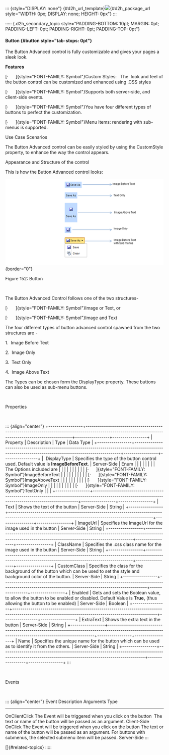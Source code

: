 ::: {style="DISPLAY: none"}
[](ms-xhelp:///?Id=d2h_url_template){#d2h_url_template}![](!package_url!){#d2h_package_url style="WIDTH: 0px; DISPLAY: none; HEIGHT: 0px"}
:::

::::: {.d2h_secondary_topic style="PADDING-BOTTOM: 10pt; MARGIN: 0pt; PADDING-LEFT: 0pt; PADDING-RIGHT: 0pt; PADDING-TOP: 0pt"}
#### Button {#button style="tab-stops: 0pt"}

The Button Advanced control is fully customizable and gives your pages a sleek look.

**Features**

[·      ]{style="FONT-FAMILY: Symbol"}Custom Styles:   The  look and feel of the button control can be customized and enhanced using .CSS styles

[·      ]{style="FONT-FAMILY: Symbol"}Supports both server-side, and client-side events.

[·      ]{style="FONT-FAMILY: Symbol"}You have four different types of buttons to perfect the customization.

[·      ]{style="FONT-FAMILY: Symbol"}Menu Items: rendering with sub-menus is supported.

Use Case Scenarios

The Button Advanced control can be easily styled by using the CustomStyle property, to enhance the way the control appears.

Appearance and Structure of the control

This is how the Button Advanced control looks:

![Description: C:\\Documents and Settings\\vigneshtr\\Desktop\\UGimage\\Buttonsss.png](ImagesExt/image72_233.png){border="0"}

Figure 152: Button

 

The Button Advanced Control follows one of the two structures-

[·      ]{style="FONT-FAMILY: Symbol"}Image or Text, or

[·      ]{style="FONT-FAMILY: Symbol"}Image and Text

The four different types of button advanced control spawned from the two structures are -

1.  Image Before Text

2.  Image Only

3.  Text Only

4.  Image Above Text

The Types can be chosen form the DisplayType property. These buttons can also be used as sub-menu buttons.

 

Properties

 

::: {align="center"}
+-----------------+-----------------------------------------------------------------------------------------------------------------------------------------------------+-----------------+-----------------+
| Property        | Description                                                                                                                                         | Type            | Data Type       |
+-----------------+-----------------------------------------------------------------------------------------------------------------------------------------------------+-----------------+-----------------+
|  DisplayType    | Specifies the type of the button control used. Default value is **ImageBeforeText**.                                                                | Server-Side     | Enum            |
|                 |                                                                                                                                                     |                 |                 |
|                 | The Options included are                                                                                                                            |                 |                 |
|                 |                                                                                                                                                     |                 |                 |
|                 | [·      ]{style="FONT-FAMILY: Symbol"}ImageBeforeText                                                                                               |                 |                 |
|                 |                                                                                                                                                     |                 |                 |
|                 | [·      ]{style="FONT-FAMILY: Symbol"}ImageAboveText                                                                                                |                 |                 |
|                 |                                                                                                                                                     |                 |                 |
|                 | [·      ]{style="FONT-FAMILY: Symbol"}ImageOnly                                                                                                     |                 |                 |
|                 |                                                                                                                                                     |                 |                 |
|                 | [·      ]{style="FONT-FAMILY: Symbol"}TextOnly                                                                                                      |                 |                 |
+-----------------+-----------------------------------------------------------------------------------------------------------------------------------------------------+-----------------+-----------------+
| Text            | Shows the text of the button                                                                                                                        | Server-Side     | String          |
+-----------------+-----------------------------------------------------------------------------------------------------------------------------------------------------+-----------------+-----------------+
| ImageUrl        | Specifies the ImageUrl for the image used in the button                                                                                             | Server-Side     | String          |
+-----------------+-----------------------------------------------------------------------------------------------------------------------------------------------------+-----------------+-----------------+
| ClassName       | Specifies the .css class name for the image used in the button                                                                                      | Server-Side     | String          |
+-----------------+-----------------------------------------------------------------------------------------------------------------------------------------------------+-----------------+-----------------+
| CustomClass     | Specifies the class for the background of the button which can be used to set the style and background color of the button.                         | Server-Side     | String          |
+-----------------+-----------------------------------------------------------------------------------------------------------------------------------------------------+-----------------+-----------------+
| Enabled         | Gets and sets the Boolean value, to allow the button to be enabled or disabled. Default Value is **True,** (thus allowing the button to be enabled) | Server-Side     | Boolean         |
+-----------------+-----------------------------------------------------------------------------------------------------------------------------------------------------+-----------------+-----------------+
| ExtraText       | Shows the extra text in the button                                                                                                                  | Server-Side     | String          |
+-----------------+-----------------------------------------------------------------------------------------------------------------------------------------------------+-----------------+-----------------+
| Name            | Specifies the unique name for the button which can be used as to identify it from the others.                                                       | Server-Side     | String          |
+-----------------+-----------------------------------------------------------------------------------------------------------------------------------------------------+-----------------+-----------------+
:::

 

Events

 

::: {align="center"}
  Event           Description                                                 Arguments                                                                                                                            Type
  --------------- ----------------------------------------------------------- ------------------------------------------------------------------------------------------------------------------------------------ -------------
  OnClientClick   The Event will be triggered when you click on the button    The text or name of the button will be passed as an argument.                                                                        Client-Side
  OnClick         The Event will be triggered when you click on the button    The text or name of the button will be passed as an argument. For buttons with submenus, the selected submenu item will be passed.   Server-Side
:::

[]{#related-topics}
:::::
